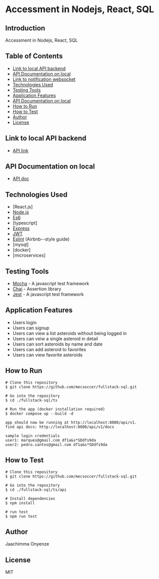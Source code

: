 # Accessment in Nodejs, React, SQL


## Introduction
Accessment in Nodejs, React, SQL

## Table of Contents

* [Link to local API backend](#Link-to-local-api-backend)
* [API Documentation on local](#API-documentation-on-local)
* [Link to notification websocket](#Link-to-notification-websocket)
* [Technologies Used](#technologies-used)
* [Testing Tools](#testing-tools)
* [Application Features](#application-features)
* [API Documentation on local](#api-documentation-on-local)
* [How to Run](#how-to-run)
* [How to Test](#how-to-test)
* [Author](#author)
* [License](#license) 


## Link to local API backend

* [API link](http://localhost:8080/api/v1)

## API Documentation on local

* [API doc](http://localhost:8080/api/v1/docs)


## Technologies Used

* [React.js]
* [Node.js](https://nodejs.org/en/)
* [Es6](https://es6.io/)
* [typescript]
* [Express](https://expressjs.com)
* [JWT](https://www.npmjs.com/package/jsonwebtoken)
* [Eslint](https://eslint.org) (Airbnb--style guide)
* [mysql]
* [docker]
* [microservices]


## Testing Tools

* [Mocha](https://mochajs.org) - A javascript test framework
* [Chai](https://www.chaijs.com) - Assertion library
* [Jest](https://jestjs.io/docs/getting-started) - A javascript test framework


## Application Features

* Users login
* Users can signup
* Users can view a list asteroids without being logged in
* Users can veiw a single asteroid in detail
* Users can sort asteroids by name and date
* Users can add asteroid to favorites
* Users can view favorite asteroids


## How to Run

```
# Clone this repository
$ git clone https://github.com/mecsoccer/fullstack-sql.git

# Go into the repository
$ cd ./fullstack-sql/ts

# Run the app (docker installation required)
$ docker compose up --build -d

app should now be running at http://localhost:8080/api/v1.
find api docs: http://localhost:8080/api/v1/docs

sample login credentials
user1: marques@gmail.com df1a&s*SDdfs9da
user2: pedro.santos@gmail.com df1a&s*SDdfs9da
```

## How to Test

```
# Clone this repository
$ git clone https://github.com/mecsoccer/fullstack-sql.git

# Go into the repository
$ cd ./fullstack-sql/ts/api

# Install dependencies
$ npm install

# run test
$ npm run test
```


## Author
Jaachimma Onyenze


## License
MIT
